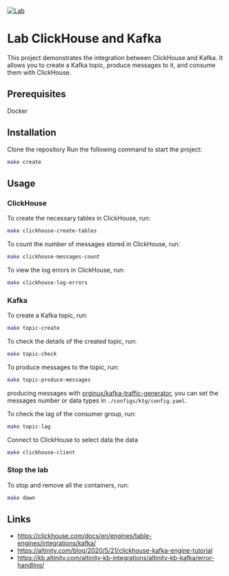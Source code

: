 [![Lab](https://github.com/orginux/lab-clickhouse-kafka/actions/workflows/main.yml/badge.svg?branch=main)](https://github.com/orginux/lab-clickhouse-kafka/actions/workflows/main.yml)

# Lab ClickHouse and Kafka
This project demonstrates the integration between ClickHouse and Kafka. It allows you to create a Kafka topic, produce messages to it, and consume them with ClickHouse.

## Prerequisites
Docker

## Installation
Clone the repository
Run the following command to start the project:
```bash
make create
```

## Usage
### ClickHouse
To create the necessary tables in ClickHouse, run:
```bash
make clickhouse-create-tables
```

To count the number of messages stored in ClickHouse, run:
```bash
make clickhouse-messages-count
```

To view the log errors in ClickHouse, run:
```bash
make clickhouse-log-errors
```

### Kafka
To create a Kafka topic, run:
```bash
make topic-create
```

To check the details of the created topic, run:
```bash
make topic-check
```

To produce messages to the topic, run:
```bash
make topic-produce-messages
```
producing messages with [orginux/kafka-traffic-generator](https://github.com/orginux/kafka-traffic-generatror), you can set the messages number or data types in `./configs/ktg/config.yaml`.

To check the lag of the consumer group, run:
```bash
make topic-lag
```

Connect to ClickHouse to select data the data
```bash
make clickhouse-client
```

### Stop the lab
To stop and remove all the containers, run:
```bash
make down
```
## Links
- https://clickhouse.com/docs/en/engines/table-engines/integrations/kafka/
- https://altinity.com/blog/2020/5/21/clickhouse-kafka-engine-tutorial
- https://kb.altinity.com/altinity-kb-integrations/altinity-kb-kafka/error-handling/
